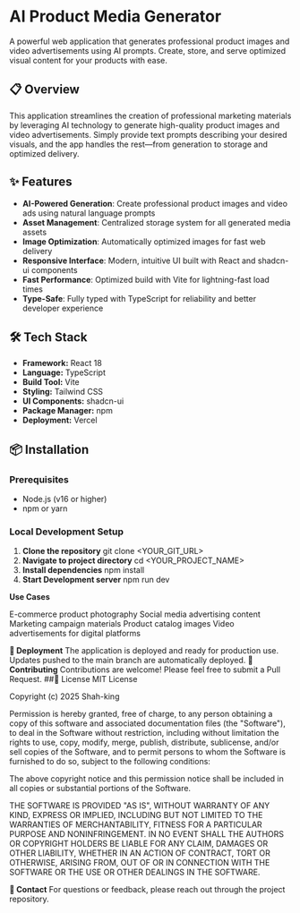 # AI Product Media Generator

A powerful web application that generates professional product images and video advertisements using AI prompts. Create, store, and serve optimized visual content for your products with ease.

## 📋 Overview

This application streamlines the creation of professional marketing materials by leveraging AI technology to generate high-quality product images and video advertisements. Simply provide text prompts describing your desired visuals, and the app handles the rest—from generation to storage and optimized delivery.

## ✨ Features

- **AI-Powered Generation**: Create professional product images and video ads using natural language prompts
- **Asset Management**: Centralized storage system for all generated media assets
- **Image Optimization**: Automatically optimized images for fast web delivery
- **Responsive Interface**: Modern, intuitive UI built with React and shadcn-ui components
- **Fast Performance**: Optimized build with Vite for lightning-fast load times
- **Type-Safe**: Fully typed with TypeScript for reliability and better developer experience

## 🛠️ Tech Stack

- **Framework:** React 18
- **Language:** TypeScript
- **Build Tool:** Vite
- **Styling:** Tailwind CSS
- **UI Components:** shadcn-ui
- **Package Manager:** npm
- **Deployment:** Vercel

## 📦 Installation

### Prerequisites

- Node.js (v16 or higher)
- npm or yarn

### Local Development Setup

1. **Clone the repository**
   git clone <YOUR_GIT_URL>
2. **Navigate to project directory**
   cd <YOUR_PROJECT_NAME>
3. **Install dependencies**
   npm install
4. **Start Development server**
   npm run dev

**Use Cases**

E-commerce product photography
Social media advertising content
Marketing campaign materials
Product catalog images
Video advertisements for digital platforms

**🚀 Deployment**
The application is deployed and ready for production use. Updates pushed to the main branch are automatically deployed.
**🤝 Contributing**
Contributions are welcome! Please feel free to submit a Pull Request.
##📄 License
MIT License

Copyright (c) 2025 Shah-king

Permission is hereby granted, free of charge, to any person obtaining a copy
of this software and associated documentation files (the "Software"), to deal
in the Software without restriction, including without limitation the rights
to use, copy, modify, merge, publish, distribute, sublicense, and/or sell
copies of the Software, and to permit persons to whom the Software is
furnished to do so, subject to the following conditions:

The above copyright notice and this permission notice shall be included in all
copies or substantial portions of the Software.

THE SOFTWARE IS PROVIDED "AS IS", WITHOUT WARRANTY OF ANY KIND, EXPRESS OR
IMPLIED, INCLUDING BUT NOT LIMITED TO THE WARRANTIES OF MERCHANTABILITY,
FITNESS FOR A PARTICULAR PURPOSE AND NONINFRINGEMENT. IN NO EVENT SHALL THE
AUTHORS OR COPYRIGHT HOLDERS BE LIABLE FOR ANY CLAIM, DAMAGES OR OTHER
LIABILITY, WHETHER IN AN ACTION OF CONTRACT, TORT OR OTHERWISE, ARISING FROM,
OUT OF OR IN CONNECTION WITH THE SOFTWARE OR THE USE OR OTHER DEALINGS IN THE
SOFTWARE.

**📧 Contact**
For questions or feedback, please reach out through the project repository.
